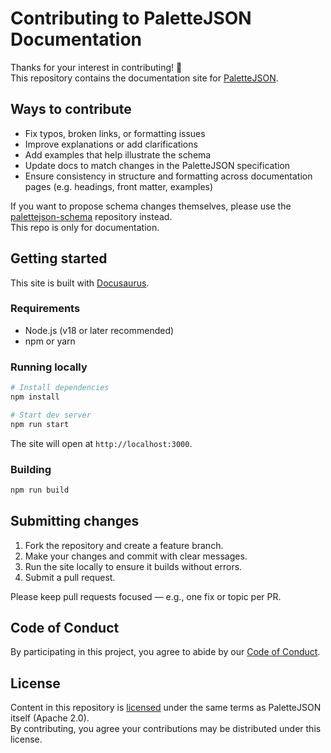 # Contributing to PaletteJSON Documentation

Thanks for your interest in contributing! 🎨  
This repository contains the documentation site for [PaletteJSON](https://palettejson.org).

## Ways to contribute

- Fix typos, broken links, or formatting issues
- Improve explanations or add clarifications
- Add examples that help illustrate the schema
- Update docs to match changes in the PaletteJSON specification
- Ensure consistency in structure and formatting across documentation pages (e.g. headings, front matter, examples)

If you want to propose schema changes themselves, please use the [palettejson-schema](https://github.com/palettejson/palettejson-schema) repository instead.  
This repo is only for documentation.

## Getting started

This site is built with [Docusaurus](https://docusaurus.io/).

### Requirements

- Node.js (v18 or later recommended)
- npm or yarn

### Running locally

```bash
# Install dependencies
npm install

# Start dev server
npm run start
```

The site will open at `http://localhost:3000`.

### Building

```bash
npm run build
```

## Submitting changes

1. Fork the repository and create a feature branch.
2. Make your changes and commit with clear messages.
3. Run the site locally to ensure it builds without errors.
4. Submit a pull request.

Please keep pull requests focused — e.g., one fix or topic per PR.

## Code of Conduct

By participating in this project, you agree to abide by our [Code of Conduct](./CODE_OF_CONDUCT.md).

## License

Content in this repository is [licensed](./LICENSE) under the same terms as PaletteJSON itself (Apache 2.0).  
By contributing, you agree your contributions may be distributed under this license.
